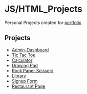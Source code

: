 # JS/HTML_Projects
 Personal Projects created for <a href = "https://nauhc.dev" >portfolio</a>

## Projects
- <a href = "https://chuan-chen.github.io/JS-HTML_Projects/Admin-Dashboard/index.html">Admin-Dashboard</a>
- <a href = "https://chuan-chen.github.io/JS-HTML_Projects/Tic_Tac_Toe/index.html"> Tic Tac Toe</a>
- <a href = "https://chuan-chen.github.io/JS-HTML_Projects/Calculator/index.html">Calculator</a>
- <a href = "">Drawing Pad</a>
- <a href = "https://chuan-chen.github.io/JS-HTML_Projects/Rock-Paper-Scissors/index.html">Rock Paper Scissors</a>
- <a href = "">Library</a>
- <a href = "">Signup Form</a>
- <a href = "">Restaurant Page</a>
